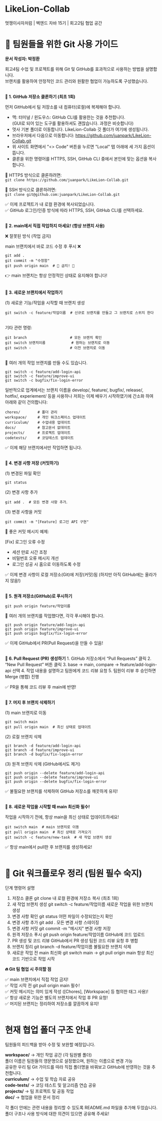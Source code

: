 # LikeLion-Collab
멋쟁이사자처럼 | 벡엔드 자바 15기 | 회고2팀 협업 공간


# 🚀 팀원들을 위한 Git 사용 가이드

**문서 작성자: 박정환**

회고4팀 수업 및 프로젝트를 위해 Git 및 GitHub를 효과적으로 사용하는 방법을 설명합니다.  
브랜치를 활용하여 안정적인 코드 관리와 원활한 협업이 가능하도록 구성했습니다.<br><br>

 
**📌 1. GitHub 저장소 클론하기 (최초 1회)**

먼저 GitHub에서 팀 저장소를 내 컴퓨터(로컬)에 복제해야 합니다.


- 맥: 터미널 / 윈도우스: GitHub CLI를 활용한는 것을 추천합니다.  
  (GUI로 되어 있는 도구를 활용하셔도 괜찮습니다. 과정은 비슷합니다)
- 멋사 기본 폴더로 이동합니다. LikeLion-Collab 깃 폴더가 여기에 생성됩니다.
- 브라우저에서 다음으로 이동합니다: https://github.com/juanpark/LikeLion-Collab.git
- 위 사이트 화면에서 "<> Code" 버튼을 누르면 "Local" 탭 아래에 세 가지 옵션이 뜹니다.
- 클론을 위한 명령어를 HTTPS, SSH, GitHub CLI 중에서 본인에 맞는 옵션을 복사합니다.<br>

🔹 HTTPS 방식으로 클론하려면:  
`git clone https://github.com/juanpark/LikeLion-Collab.git`

🔹 SSH 방식으로 클론하려면:  
`git clone git@github.com:juanpark/LikeLion-Collab.git`

✅ 이제 프로젝트가 내 로컬 환경에 복사되었습니다.  
✅ GitHub 로그인/인증 방식에 따라 HTTPS, SSH, GitHub CLI를 선택하세요.<br><br>


**📌 2. main에서 직접 작업하지 마세요! (항상 브랜치 사용)**

❌ 잘못된 방식 (작업 금지)<br>

main 브랜치에서 바로 코드 수정 후 푸시 ❌  
```
git add .  
git commit -m "수정함"  
git push origin main  # 🚨 금지! 🚨  
```
👉 main 브랜치는 항상 안정적인 상태로 유지해야 합니다!<br><br>

**📌 3. 새로운 브랜치에서 작업하기**

(1) 새로운 기능/작업을 시작할 때 브랜치 생성  
```
git switch -c feature/작업이름  # 신규로 브랜치를 만들고 그 브랜치로 스위치 한다
```
<br>기타 관련 명령:
```
git branch                    # 모든 브랜치 확인
git switch 브랜치이름            # 원하는 브랜치로 이동
git switch -                  # 이전 브랜치로 이동
```

<br>📌 여러 개의 작업 브랜치를 만들 수도 있습니다.
```
git switch -c feature/add-login-api
git switch -c feature/improve-ui
git switch -c bugfix/fix-login-error
```
일반적으로 업계에서는 브랜치 이름을 develop/, feature/, bugfix/, release/, hotfix/, experiement/ 등을 사용하나 저희는 이제 배우기 시작하였기에 간소화 하여 아래와 같이 건의합니다:
```
chores/        # 폴더 관리
workspace/     # 개인 워크스페이스 업데이트
curriculum/    # 수업내용 업데이트
docs/          # 참고문서 없데이트
projects/      # 프로젝트 업데이트  
codetests/     # 코딩테스트 업데이트
```

✅ 이제 해당 브랜치에서만 작업하면 됩니다.<br><br>

**📌 4. 변경 사항 저장 (커밋하기)**  

(1) 변경된 파일 확인  

`git status`  

(2) 변경 사항 추가  

`git add .  # 모든 변경 사항 추가`. 

(3) 변경 사항을 커밋  

`git commit -m "[Feature] 로그인 API 구현"`

📌 좋은 커밋 메시지 예제:

[Fix] 로그인 오류 수정  

- 세션 만료 시간 조정
- 비밀번호 오류 메시지 개선
- 로그인 성공 시 홈으로 이동하도록 수정

✅ 이제 변경 사항이 로컬 저장소(Git)에 저장(커밋)됨 (하지만 아직 GitHub에는 올라가지 않음!)<br><br>

**📌 5. 원격 저장소(GitHub)로 푸시하기**

`git push origin feature/작업이름`

📌 여러 개의 브랜치를 작업했다면, 각각 푸시해야 합니다.
```
git push origin feature/add-login-api
git push origin feature/improve-ui
git push origin bugfix/fix-login-error
```

✅ 이제 GitHub에서 PR(Pull Request)을 만들 수 있음!<br><br>

**📌 6. Pull Request (PR) 생성하기**
	1.	GitHub 저장소에서 “Pull Requests” 클릭
	2.	“New Pull Request” 버튼 클릭
	3.	base → main, compare → feature/add-login-api 선택
	4.	작업 내용을 설명하고 팀원에게 코드 리뷰 요청
	5.	팀원이 리뷰 후 승인하면 Merge (병합) 진행

✅ PR을 통해 코드 리뷰 후 main에 반영!<br><br>

**📌 7. 머지 후 브랜치 삭제하기**

(1) main 브랜치로 이동
```
git switch main
git pull origin main  # 최신 상태로 업데이트
```
(2) 로컬 브랜치 삭제
```
git branch -d feature/add-login-api
git branch -d feature/improve-ui
git branch -d bugfix/fix-login-error
```
(3) 원격 브랜치 삭제 (GitHub에서도 제거)
```
git push origin --delete feature/add-login-api
git push origin --delete feature/improve-ui
git push origin --delete bugfix/fix-login-error
```
✅ 불필요한 브랜치를 삭제하여 GitHub 저장소를 깨끗하게 유지!<br><br>

**📌 8. 새로운 작업을 시작할 때 main 최신화 필수!**

작업을 시작하기 전에, 항상 main을 최신 상태로 업데이트하세요!
```
git switch main  # main 브랜치로 이동
git pull origin main  # 최신 상태로 가져오기
git switch -c feature/new-task  # 새 작업 브랜치 생성
```
✅ 항상 main에서 pull한 후 브랜치를 생성하세요!<br><br>

# 🚀 Git 워크플로우 정리 (팀원 필수 숙지)

단계	명령어	설명
1. 저장소 클론	git clone <repo-url>	내 로컬 환경에 저장소 복사 (최초 1회)
2. 새 작업 브랜치 생성	git switch -c feature/작업이름	새로운 작업을 위한 브랜치 생성
3. 변경 사항 확인	git status	어떤 파일이 수정되었는지 확인
4. 변경 사항 추가	git add .	모든 변경 사항 스테이징
5. 변경 사항 커밋	git commit -m "메시지"	변경 사항 저장
6. 원격 저장소 푸시	git push origin feature/작업이름	GitHub에 코드 업로드
7. PR 생성 및 코드 리뷰	GitHub에서 PR 생성	팀원 코드 리뷰 요청 후 병합
8. 브랜치 정리	git branch -d feature/작업이름	불필요한 브랜치 삭제
9. 새로운 작업 전 main 최신화	git switch main → git pull origin main	항상 최신 코드 기반으로 작업 시작

**🔥 Git 팀 협업 시 주의할 점**

✅ main 브랜치에서 직접 작업 금지!  
✅ 작업 시작 전 git pull origin main 필수!  
✅ 커밋 메시지는 의미 있게 작성 ([Chores], [Workspace] 등 협의한 태그 사용)!  
✅ 항상 새로운 기능은 별도의 브랜치에서 작업 후 PR 요청!  
✅ 머지된 브랜치는 정리하여 저장소를 깔끔하게 유지!<br><br>  


# 현재 협업 폴더 구조 안내

팀원들의 피드백을 받아 수정 및 보완할 예정입니다.

**workspace/** → 개인 작업 공간 (각 팀원별 폴더)  
폴더 이름은 팀원들의 영문명으로 설정했으며, 원하는 이름으로 변경 가능  
공유한 우리 팀 Git 가이드를 따라 직접 폴더명을 바꿔보고 GitHub에 반영하는 것을 추천합니다.  
**curriculum/** → 수업 및 학습 자료 공유  
**code-tests/** → 코딩 테스트 및 알고리즘 연습 공유  
**projects/** → 팀 프로젝트 및 공동 작업  
**doc/** → 협업을 위한 문서 정리  

각 폴더 안에는 관련 내용을 정리할 수 있도록 README.md 파일을 추가해 두었습니다.
폴더 구조나 사용 방식에 대한 의견이 있으면 공유해 주세요!
